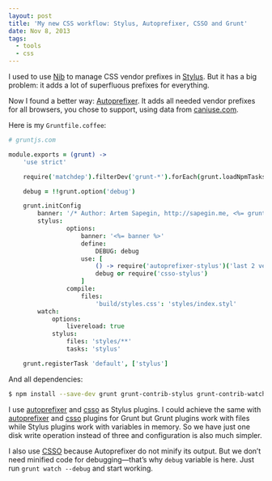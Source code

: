 ```yaml
---
layout: post
title: 'My new CSS workflow: Stylus, Autoprefixer, CSSO and Grunt'
date: Nov 8, 2013
tags:
  - tools
  - css
---
```


I used to use [Nib](http://visionmedia.github.io/nib/) to manage CSS vendor prefixes in [Stylus](http://learnboost.github.io/stylus/). But it has a big problem: it adds a lot of superfluous prefixes for everything.

Now I found a better way: [Autoprefixer](https://github.com/ai/autoprefixer). It adds all needed vendor prefixes for all browsers, you chose to support, using data from [caniuse.com](http://caniuse.com/).

Here is my `Gruntfile.coffee`:

```coffeescript
# gruntjs.com

module.exports = (grunt) ->
	'use strict'

	require('matchdep').filterDev('grunt-*').forEach(grunt.loadNpmTasks)

	debug = !!grunt.option('debug')

	grunt.initConfig
		banner: '/* Author: Artem Sapegin, http://sapegin.me, <%= grunt.template.today("yyyy") %> */\n'
		stylus:
				options:
					banner: '<%= banner %>'
					define:
						DEBUG: debug
					use: [
						() -> require('autoprefixer-stylus')('last 2 versions', 'ie 8', 'ie 9')
						debug or require('csso-stylus')
					]
				compile:
					files:
						'build/styles.css': 'styles/index.styl'
		watch:
			options:
				livereload: true
			stylus:
				files: 'styles/**'
				tasks: 'stylus'

	grunt.registerTask 'default', ['stylus']
```

And all dependencies:

```bash
$ npm install --save-dev grunt grunt-contrib-stylus grunt-contrib-watch autoprefixer-stylus autoprefixer-csso matchdep
```

I use [autoprefixer](https://github.com/jenius/autoprefixer-stylus) and [csso](https://github.com/sapegin/csso-stylus) as Stylus plugins. I could achieve the same with [autoprefixer](https://github.com/nDmitry/grunt-autoprefixer) and [csso](https://github.com/t32k/grunt-csso) plugins for Grunt but Grunt plugins work with files while Stylus plugins work with variables in memory. So we have just one disk write operation instead of three and configuration is also much simpler.

I also use [CSSO](https://github.com/css/csso) because Autoprefixer do not minify its output. But we don’t need minified code for debugging—that’s why `debug` variable is here. Just run `grunt watch --debug` and start working.

